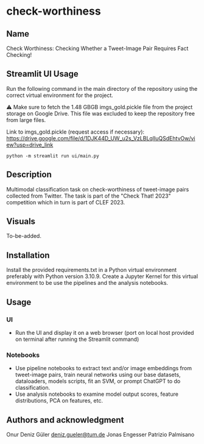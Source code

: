 # check-worthiness

## Name
Check Worthiness: Checking Whether a Tweet-Image Pair Requires Fact Checking!

## Streamlit UI Usage 
Run the following command in the main directory of the repository using the correct virtual environment for the project. 

⚠️ Make sure to fetch the 1.48 GBGB imgs_gold.pickle file from the project storage on Google Drive. This file was excluded to keep the repository free from large files.

Link to imgs_gold.pickle (request access if necessary): https://drive.google.com/file/d/1DJK44D_UW_u2s_VzLBLqlIuQSdEhtvOw/view?usp=drive_link

`python -m streamlit run ui/main.py`


## Description
Multimodal classification task on check-worthiness of tweet-image pairs collected from Twitter. The task is part of the "Check That! 2023" competition which in turn is part of CLEF 2023.

## Visuals
To-be-added.

## Installation
Install the provided requirements.txt in a Python virtual environment preferably with Python version 3.10.9. Create a Jupyter Kernel for this virtual environment to be use the pipelines and the analysis notebooks.

## Usage
### UI 
- Run the UI and display it on a web browser (port on local host provided on terminal after running the Streamlit command)
### Notebooks 
- Use pipeline notebooks to extract text and/or image embeddings from tweet-image pairs, train neural networks using our base datasets, dataloaders, models scripts, fit an SVM, or prompt ChatGPT to do classification. 
- Use analysis notebooks to examine model output scores, feature distributions, PCA on features, etc. 

## Authors and acknowledgment
Onur Deniz Güler deniz.gueler@tum.de
Jonas Engesser
Patrizio Palmisano
